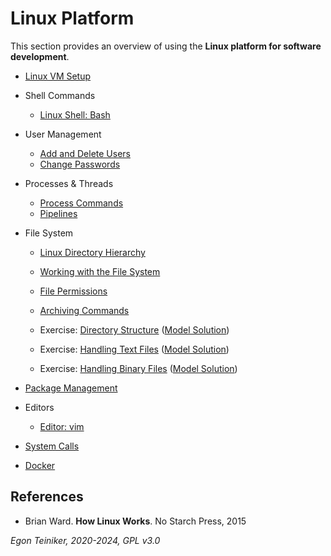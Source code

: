# Linux Platform

This section provides an overview of using the **Linux platform for software development**.

* [Linux VM Setup](../introduction/setup/Environment-Linux.md)

* Shell Commands
    * [Linux Shell: Bash](shell/README.md)    

* User Management 
    * [Add and Delete Users](user-management/AddAndDeleteUser.md)
    * [Change Passwords](user-management/ChangePassword.md)

* Processes & Threads
    * [Process Commands](processes/ProcessCommands.md)
    * [Pipelines](processes/pipeline/README.md)

* File System
    * [Linux Directory Hierarchy](filesystem/DirectoryHierarchy.md)
    * [Working with the File System](filesystem/FileSystemCommands.md)
    * [File Permissions](filesystem/Permissions.md)
    * [Archiving Commands](filesystem/Archiving.md)

    * Exercise: [Directory Structure](filesystem/directory-structure-exercise/)
        ([Model Solution](filesystem/directory-structure/))
    * Exercise: [Handling Text Files](filesystem/handling-txt-files-exercise/)
        ([Model Solution](filesystem/handling-txt-files))
    * Exercise: [Handling Binary Files](filesystem/handling-bin-files-exercise/)
        ([Model Solution](filesystem/handling-bin-files))

* [Package Management](package-manager/README.md)

* Editors 
    * [Editor: vim](editors/vim.md)

* [System Calls](system-calls)

* [Docker](docker/)

## References

* Brian Ward. **How Linux Works**. No Starch Press, 2015
    

*Egon Teiniker, 2020-2024, GPL v3.0*    
